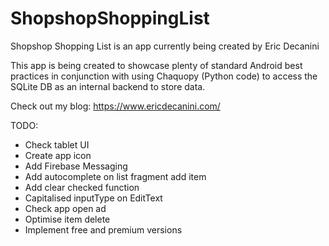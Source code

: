 # ShopshopShoppingList

Shopshop Shopping List is an app currently being created by Eric Decanini

This app is being created to showcase plenty of standard Android best practices in conjunction with using Chaquopy (Python code) to access the SQLite DB as an internal backend to store data.

Check out my blog:
https://www.ericdecanini.com/

TODO:
- Check tablet UI
- Create app icon
- Add Firebase Messaging
- Add autocomplete on list fragment add item
- Add clear checked function
- Capitalised inputType on EditText
- Check app open ad
- Optimise item delete
- Implement free and premium versions
